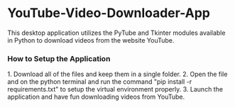# YouTube-Video-Downloader-App
This desktop application utilizes the PyTube and Tkinter modules available in Python to download videos from the website YouTube.

<h3><b> How to Setup the Application </b></h3>
1. Download all of the files and keep them in a single folder.
2. Open the file and on the python terminal and run the command "pip install -r requirements.txt" to setup the virtual environment properly.
3. Launch the application and have fun downloading videos from YouTube.
